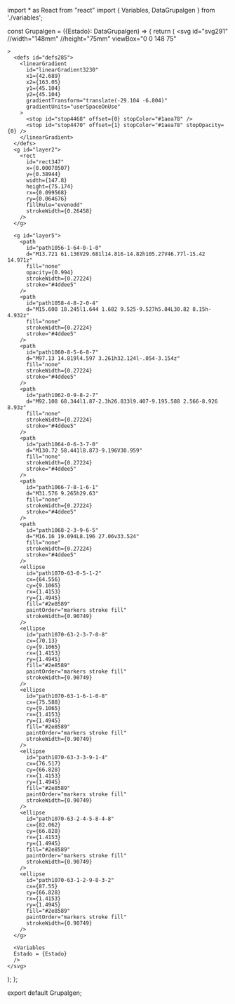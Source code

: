 import * as React from "react"
import { Variables, DataGrupalgen } from './variables';

const Grupalgen = ({Estado}: DataGrupalgen) => {
  return (
    <svg
      id="svg291"
      //width="148mm"
      //height="75mm"
      viewBox="0 0 148 75"

    >
      <defs id="defs285">
        <linearGradient
          id="linearGradient3230"
          x1={42.689}
          x2={163.05}
          y1={45.104}
          y2={45.104}
          gradientTransform="translate(-29.104 -6.804)"
          gradientUnits="userSpaceOnUse"
        >
          <stop id="stop4468" offset={0} stopColor="#1aea78" />
          <stop id="stop4470" offset={1} stopColor="#1aea78" stopOpacity={0} />
        </linearGradient>
      </defs>
      <g id="layer2">
        <rect
          id="rect347"
          x={0.00070507}
          y={0.38944}
          width={147.8}
          height={75.174}
          rx={0.099568}
          ry={0.064676}
          fillRule="evenodd"
          strokeWidth={0.26458}
        />
      </g>
     
      <g id="layer5">
        <path
          id="path1056-1-64-0-1-0"
          d="M13.721 61.136V29.681l14.816-14.82h105.27V46.77l-15.42 14.971z"
          fill="none"
          opacity={0.994}
          strokeWidth={0.27224}
          stroke="#4ddee5"
        />
        <path
          id="path1058-4-8-2-0-4"
          d="M15.608 18.245l1.644 1.682 9.525-9.527h5.84L30.82 8.15h-4.932z"
          fill="none"
          strokeWidth={0.27224}
          stroke="#4ddee5"
        />
        <path
          id="path1060-8-5-6-8-7"
          d="M97.13 14.819l4.597 3.261h32.124l-.054-3.154z"
          fill="none"
          strokeWidth={0.27224}
          stroke="#4ddee5"
        />
        <path
          id="path1062-0-9-8-2-7"
          d="M92.108 68.344l1.87-2.3h26.833l9.407-9.195.588 2.566-8.926 8.93z"
          fill="none"
          strokeWidth={0.27224}
          stroke="#4ddee5"
        />
        <path
          id="path1064-0-6-3-7-0"
          d="M130.72 58.441l8.873-9.196V30.959"
          fill="none"
          strokeWidth={0.27224}
          stroke="#4ddee5"
        />
        <path
          id="path1066-7-8-1-6-1"
          d="M31.576 9.265h29.63"
          fill="none"
          strokeWidth={0.27224}
          stroke="#4ddee5"
        />
        <path
          id="path1068-2-3-9-6-5"
          d="M16.16 19.094L8.196 27.06v33.524"
          fill="none"
          strokeWidth={0.27224}
          stroke="#4ddee5"
        />
        <ellipse
          id="path1070-63-0-5-1-2"
          cx={64.556}
          cy={9.1065}
          rx={1.4153}
          ry={1.4945}
          fill="#2e8589"
          paintOrder="markers stroke fill"
          strokeWidth={0.90749}
        />
        <ellipse
          id="path1070-63-2-3-7-0-8"
          cx={70.13}
          cy={9.1065}
          rx={1.4153}
          ry={1.4945}
          fill="#2e8589"
          paintOrder="markers stroke fill"
          strokeWidth={0.90749}
        />
        <ellipse
          id="path1070-63-1-6-1-0-8"
          cx={75.588}
          cy={9.1065}
          rx={1.4153}
          ry={1.4945}
          fill="#2e8589"
          paintOrder="markers stroke fill"
          strokeWidth={0.90749}
        />
        <ellipse
          id="path1070-63-3-3-9-1-4"
          cx={76.517}
          cy={66.828}
          rx={1.4153}
          ry={1.4945}
          fill="#2e8589"
          paintOrder="markers stroke fill"
          strokeWidth={0.90749}
        />
        <ellipse
          id="path1070-63-2-4-5-8-4-8"
          cx={82.062}
          cy={66.828}
          rx={1.4153}
          ry={1.4945}
          fill="#2e8589"
          paintOrder="markers stroke fill"
          strokeWidth={0.90749}
        />
        <ellipse
          id="path1070-63-1-2-9-8-3-2"
          cx={87.55}
          cy={66.828}
          rx={1.4153}
          ry={1.4945}
          fill="#2e8589"
          paintOrder="markers stroke fill"
          strokeWidth={0.90749}
        />
      </g>

      <Variables
      Estado = {Estado}
      />
    </svg>
  );
};

export default Grupalgen;

